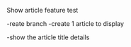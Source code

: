 Show article feature test

-reate branch
-create 1 article to display


-show the article title details
